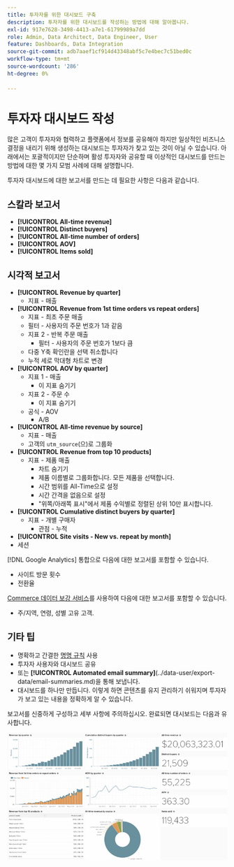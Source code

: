 ```yaml
---
title: 투자자를 위한 대시보드 구축
description: 투자자를 위한 대시보드를 작성하는 방법에 대해 알아봅니다.
exl-id: 917e7628-3498-4413-a7e1-61799989a7dd
role: Admin, Data Architect, Data Engineer, User
feature: Dashboards, Data Integration
source-git-commit: adb7aaef1cf914d43348abf5c7e4bec7c51bed0c
workflow-type: tm+mt
source-wordcount: '286'
ht-degree: 0%

---
```


# 투자자 대시보드 작성

많은 고객이 투자자와 협력하고 플랫폼에서 정보를 공유해야 하지만 일상적인 비즈니스 결정을 내리기 위해 생성하는 대시보드는 투자자가 찾고 있는 것이 아닐 수 있습니다. 아래에서는 포괄적이지만 단순하며 활성 투자자와 공유할 때 이상적인 대시보드를 만드는 방법에 대한 몇 가지 모범 사례에 대해 설명합니다.

투자자 대시보드에 대한 보고서를 만드는 데 필요한 사항은 다음과 같습니다.

## 스칼라 보고서

* **[!UICONTROL All-time revenue]**
* **[!UICONTROL Distinct buyers]**
* **[!UICONTROL All-time number of orders]**
* **[!UICONTROL AOV]**
* **[!UICONTROL Items sold]**

## 시각적 보고서

* **[!UICONTROL Revenue by quarter]**
   * 지표 - 매출
* **[!UICONTROL Revenue from 1st time orders vs repeat orders]**
   * 지표 - 최초 주문 매출
   * 필터 - 사용자의 주문 번호가 1과 같음
   * 지표 2 - 반복 주문 매출
      * 필터 - 사용자의 주문 번호가 1보다 큼
   * 다중 Y축 확인란을 선택 취소합니다
   * 누적 세로 막대형 차트로 변경
* **[!UICONTROL AOV by quarter]**
   * 지표 1 - 매출
      * 이 지표 숨기기
   * 지표 2 - 주문 수
      * 이 지표 숨기기
   * 공식 - AOV
      * A/B
* **[!UICONTROL All-time revenue by source]**
   * 지표 - 매출
   * 고객의 `utm_source`(으)로 그룹화
* **[!UICONTROL Revenue from top 10 products]**
   * 지표 - 제품 매출
      * 차트 숨기기
      * 제품 이름별로 그룹화합니다. 모든 제품을 선택합니다.
      * 시간 범위를 All-Time으로 설정
      * 시간 간격을 없음으로 설정
      * &quot;위쪽/아래쪽 표시&quot;에서 제품 수익별로 정렬된 상위 10만 표시합니다.
* **[!UICONTROL Cumulative distinct buyers by quarter]**
   * 지표 - 개별 구매자
      * 관점 - 누적
* **[!UICONTROL Site visits - New vs. repeat by month]**
* 세션

[!DNL Google Analytics] 통합으로 다음에 대한 보고서를 포함할 수 있습니다.

* 사이트 방문 횟수
* 전환율

[Commerce 데이터 보강 서비스](https://business.adobe.com/products/magento/magento-commerce.html)를 사용하여 다음에 대한 보고서를 포함할 수 있습니다.

* 주/지역, 연령, 성별 고유 고객.

## 기타 팁

* 명확하고 간결한 [명명 규칙](../best-practices/naming-elements.md) 사용
* 투자자 사용자와 대시보드 공유
* 또는 **[!UICONTROL Automated email summary]**(../data-user/export-data/email-summaries.md)을 통해 보냅니다.
* 대시보드를 하나만 만듭니다. 이렇게 하면 콘텐츠를 유지 관리하기 쉬워지며 투자자가 보고 있는 내용을 정확하게 알 수 있습니다.

보고서를 신중하게 구성하고 세부 사항에 주의하십시오. 완료되면 대시보드는 다음과 유사합니다.

![](../../mbi/assets/investor-dboard-example.png)
